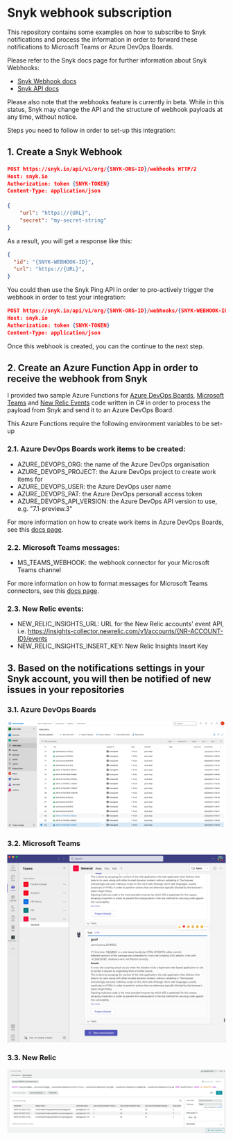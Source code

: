# Snyk webhook subscription

This repository contains some examples on how to subscribe to Snyk notifications and process the information in order to forward these notifications to Microsoft Teams or Azure DevOps Boards.

Please refer to the Snyk docs page for further information about Snyk Webhooks:
- [Snyk Webhook docs](https://docs.snyk.io/features/integrations/snyk-webhooks)
- [Snyk API docs](https://snyk.docs.apiary.io/#reference/webhooks)

Please also note that the webhooks feature is currently in beta. While in this status, Snyk may change the API and the structure of webhook payloads at any time, without notice.

Steps you need to follow in order to set-up this integration:

## 1. Create a Snyk Webhook

```json
POST https://snyk.io/api/v1/org/{SNYK-ORG-ID}/webhooks HTTP/2
Host: snyk.io
Authorization: token {SNYK-TOKEN}
Content-Type: application/json

{
    "url": "https://{URL}",
    "secret": "my-secret-string"
}
```

As a result, you will get a response like this:

```json
{
  "id": "{SNYK-WEBHOOK-ID}",
  "url": "https://{URL}",
}
```

You could then use the Snyk Ping API in order to pro-actively trigger the webhook in order to test your integration:

```json
POST https://snyk.io/api/v1/org/{SNYK-ORG-ID}/webhooks/{SNYK-WEBHOOK-ID}/ping HTTP/2
Host: snyk.io
Authorization: token {SNYK-TOKEN}
Content-Type: application/json
```

Once this webhook is created, you can the continue to the next step.

## 2. Create an Azure Function App in order to receive the webhook from Snyk

I provided two sample Azure Functions for [Azure DevOps Boards](azure-function-azure-boards.cs), [Microsoft Teams](azure-function-microsoft-teams.cs) and [New Relic Events](azure-function-new-relic.cs) code written in C# in order to process the payload from Snyk and send it to an Azure DevOps Board.

This Azure Functions require the following environment variables to be set-up

### 2.1. Azure DevOps Boards work items to be created:

- AZURE_DEVOPS_ORG: the name of the Azure DevOps organisation
- AZURE_DEVOPS_PROJECT: the Azure DevOps project to create work items for
- AZURE_DEVOPS_USER: the Azure DevOps user name
- AZURE_DEVOPS_PAT: the Azure DevOps personall access token
- AZURE_DEVOPS_API_VERSION: the Azure DevOps API version to use, e.g. "7.1-preview.3"

For more information on how to create work items in Azure DevOps Boards, see this [docs page](https://docs.microsoft.com/en-us/rest/api/azure/devops/wit/work-items/create?view=azure-devops-rest-7.1).

### 2.2. Microsoft Teams messages:

- MS_TEAMS_WEBHOOK: the webhook connector for your Microsoft Teams channel

For more information on how to format messages for Microsoft Teams connectors, see this [docs page](https://docs.microsoft.com/en-us/microsoftteams/platform/webhooks-and-connectors/how-to/connectors-using?tabs=cURL).

### 2.3. New Relic events:

- NEW_RELIC_INSIGHTS_URL: URL for the New Relic accounts' event API, i.e. https://insights-collector.newrelic.com/v1/accounts/{NR-ACCOUNT-ID}/events
- NEW_RELIC_INSIGHTS_INSERT_KEY: New Relic Insights Insert Key

## 3. Based on the notifications settings in your Snyk account, you will then be notified of new issues in your repositories

### 3.1. Azure DevOps Boards
![](/azure-devops.boards.png)

### 3.2. Microsoft Teams
![](/microsoft-teams.png)

### 3.3. New Relic
![](/new-relic.png)